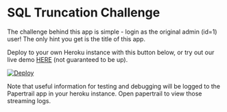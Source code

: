 # SQL Truncation Challenge

The challenge behind this app is simple - login as the original admin (id=1) user! The only hint you get is the title of this app.

Deploy to your own Heroku instance with this button below, or try out our live demo [HERE](https://sql-truncation-challenge.herokuapp.com) (not guaranteed to be up).

[![Deploy](https://www.herokucdn.com/deploy/button.png)](https://heroku.com/deploy)

Note that useful information for testing and debugging will be logged to the Papertrail app in your heroku instance. Open papertrail to view those streaming logs.
